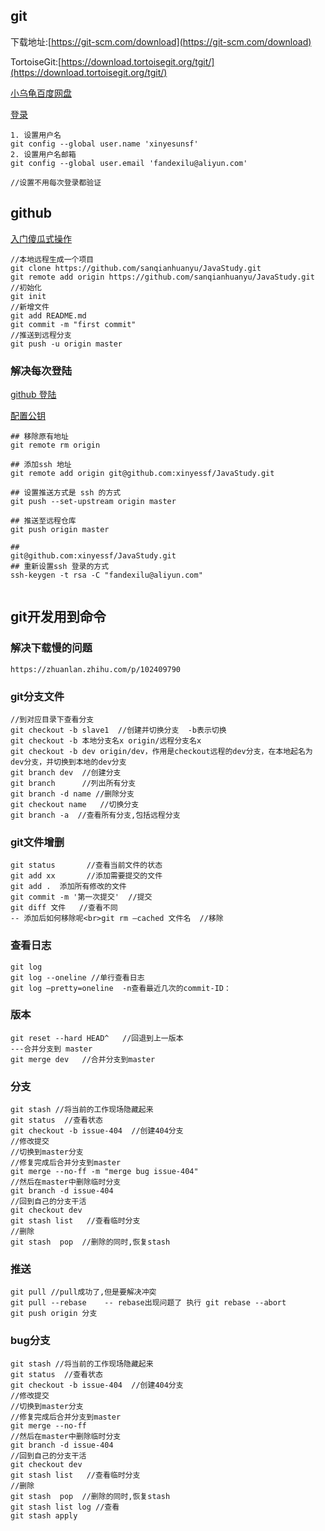 ## git

下载地址:[https://git-scm.com/download](https://git-scm.com/download)

TortoiseGit:[https://download.tortoisegit.org/tgit/](https://download.tortoisegit.org/tgit/)

[小乌龟百度网盘]( https://blog.csdn.net/x1562092008/article/details/102842286 )

[登录]([https://blog.csdn.net/qq_28584685/article/details/53781473](https://blog.csdn.net/qq_28584685/article/details/53781473))

```
1. 设置用户名
git config --global user.name 'xinyesunsf' 
2. 设置用户名邮箱
git config --global user.email 'fandexilu@aliyun.com'

//设置不用每次登录都验证
```

## github

[入门傻瓜式操作](http://mp.weixin.qq.com/s?__biz=MzIxODM4MjA5MA==&mid=2247487711&idx=1&sn=47b5354bd0f7a4744480ea421aeaa8fd&chksm=97ea3abaa09db3ac8992fa82b0ea048b03662ea2094440bc13d4aa7c29576563de9303cab22d&mpshare=1&scene=1&srcid=1116Q2EFl3YctFwl3n4ER2ij#rd)

```
//本地远程生成一个项目
git clone https://github.com/sanqianhuanyu/JavaStudy.git
git remote add origin https://github.com/sanqianhuanyu/JavaStudy.git
//初始化
git init
//新增文件
git add README.md
git commit -m "first commit" 
//推送到远程分支
git push -u origin master
```

### 解决每次登陆

[github 登陆](https://zhuanlan.zhihu.com/p/81334170)

[配置公钥](https://www.cnblogs.com/qcwblog/p/5709720.html)

```shell
## 移除原有地址
git remote rm origin

## 添加ssh 地址
git remote add origin git@github.com:xinyessf/JavaStudy.git

## 设置推送方式是 ssh 的方式
git push --set-upstream origin master

## 推送至远程仓库
git push origin master

## 
git@github.com:xinyessf/JavaStudy.git
## 重新设置ssh 登录的方式
ssh-keygen -t rsa -C "fandexilu@aliyun.com"

```



```

```



## git开发用到命令

### 解决下载慢的问题

```
https://zhuanlan.zhihu.com/p/102409790
```



### git分支文件

```
//到对应目录下查看分支
git checkout -b slave1  //创建并切换分支  -b表示切换
git checkout -b 本地分支名x origin/远程分支名x
git checkout -b dev origin/dev，作用是checkout远程的dev分支，在本地起名为dev分支，并切换到本地的dev分支
git branch dev  //创建分支
git branch      //列出所有分支
git branch -d name //删除分支
git checkout name   //切换分支
git branch -a  //查看所有分支,包括远程分支
```

### git文件增删

```
git status       //查看当前文件的状态
git add xx       //添加需要提交的文件
git add .  添加所有修改的文件
git commit -m '第一次提交'  //提交
git diff 文件   //查看不同
-- 添加后如何移除呢<br>git rm –cached 文件名  //移除

```

### 查看日志

```
git log
git log --oneline //单行查看日志
git log –pretty=oneline  -n查看最近几次的commit-ID：

```

### 版本

```
git reset --hard HEAD^   //回退到上一版本
---合并分支到 master
git merge dev   //合并分支到master
```

### 分支

```
git stash //将当前的工作现场隐藏起来
git status  //查看状态
git checkout -b issue-404  //创建404分支
//修改提交
//切换到master分支
//修复完成后合并分支到master
git merge --no-ff -m "merge bug issue-404"
//然后在master中删除临时分支
git branch -d issue-404
//回到自己的分支干活
git checkout dev
git stash list   //查看临时分支
//删除
git stash  pop  //删除的同时,恢复stash
```

### 推送

```
git pull //pull成功了,但是要解决冲突
git pull --rebase    -- rebase出现问题了 执行 git rebase --abort
git push origin 分支

```

### bug分支

```
git stash //将当前的工作现场隐藏起来
git status  //查看状态
git checkout -b issue-404  //创建404分支
//修改提交
//切换到master分支
//修复完成后合并分支到master
git merge --no-ff
//然后在master中删除临时分支
git branch -d issue-404
//回到自己的分支干活
git checkout dev
git stash list   //查看临时分支
//删除
git stash  pop  //删除的同时,恢复stash
git stash list log //查看
git stash apply
```